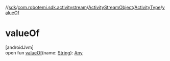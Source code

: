 //[sdk](../../../../index.md)/[com.robotemi.sdk.activitystream](../../index.md)/[ActivityStreamObject](../index.md)/[ActivityType](index.md)/[valueOf](value-of.md)

# valueOf

[androidJvm]\
open fun [valueOf](value-of.md)(name: [String](https://docs.oracle.com/javase/8/docs/api/java/lang/String.html)): [Any](https://kotlinlang.org/api/latest/jvm/stdlib/kotlin/-any/index.html)
